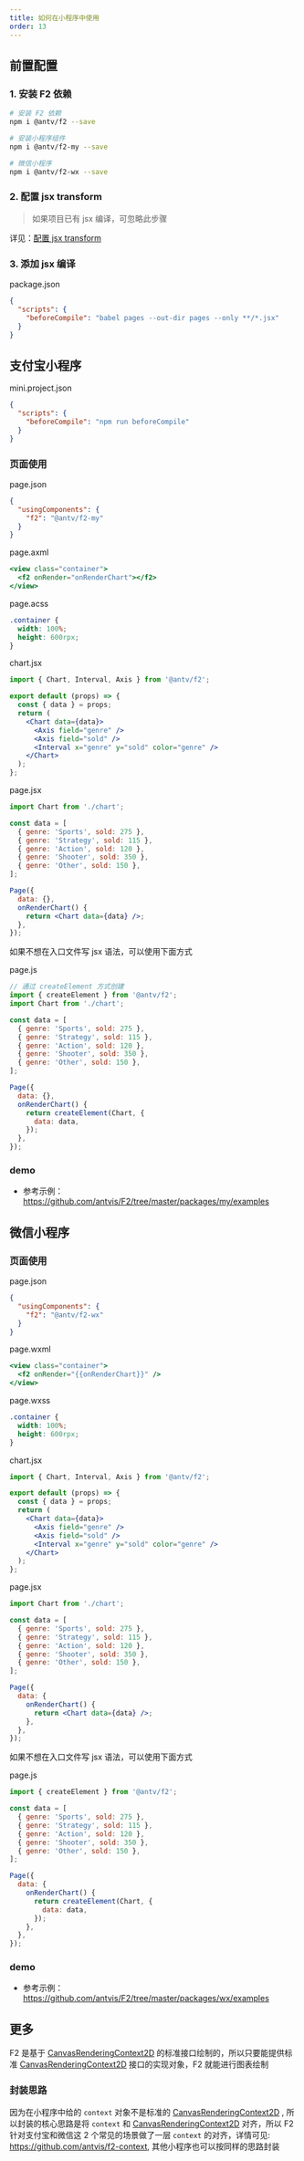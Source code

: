 ```yaml
---
title: 如何在小程序中使用
order: 13
---
```


## 前置配置

### 1. 安装 F2 依赖

```bash
# 安装 F2 依赖
npm i @antv/f2 --save

# 安装小程序组件
npm i @antv/f2-my --save

# 微信小程序
npm i @antv/f2-wx --save

```

### 2. 配置 jsx transform

> 如果项目已有 jsx 编译，可忽略此步骤

详见：[配置 jsx transform](./jsx-transform)

### 3. 添加 jsx 编译

package.json

```json
{
  "scripts": {
    "beforeCompile": "babel pages --out-dir pages --only **/*.jsx"
  }
}
```

## 支付宝小程序

mini.project.json

```json
{
  "scripts": {
    "beforeCompile": "npm run beforeCompile"
  }
}
```

### 页面使用

page.json

```json
{
  "usingComponents": {
    "f2": "@antv/f2-my"
  }
}
```

page.axml

```jsx
<view class="container">
  <f2 onRender="onRenderChart"></f2>
</view>
```

page.acss

```css
.container {
  width: 100%;
  height: 600rpx;
}
```

chart.jsx

```jsx
import { Chart, Interval, Axis } from '@antv/f2';

export default (props) => {
  const { data } = props;
  return (
    <Chart data={data}>
      <Axis field="genre" />
      <Axis field="sold" />
      <Interval x="genre" y="sold" color="genre" />
    </Chart>
  );
};
```

page.jsx

```jsx
import Chart from './chart';

const data = [
  { genre: 'Sports', sold: 275 },
  { genre: 'Strategy', sold: 115 },
  { genre: 'Action', sold: 120 },
  { genre: 'Shooter', sold: 350 },
  { genre: 'Other', sold: 150 },
];

Page({
  data: {},
  onRenderChart() {
    return <Chart data={data} />;
  },
});
```

如果不想在入口文件写 jsx 语法，可以使用下面方式

page.js

```jsx
// 通过 createElement 方式创建
import { createElement } from '@antv/f2';
import Chart from './chart';

const data = [
  { genre: 'Sports', sold: 275 },
  { genre: 'Strategy', sold: 115 },
  { genre: 'Action', sold: 120 },
  { genre: 'Shooter', sold: 350 },
  { genre: 'Other', sold: 150 },
];

Page({
  data: {},
  onRenderChart() {
    return createElement(Chart, {
      data: data,
    });
  },
});
```

### demo

- 参考示例：https://github.com/antvis/F2/tree/master/packages/my/examples

## 微信小程序

### 页面使用

page.json

```json
{
  "usingComponents": {
    "f2": "@antv/f2-wx"
  }
}
```

page.wxml

```jsx
<view class="container">
  <f2 onRender="{{onRenderChart}}" />
</view>
```

page.wxss

```css
.container {
  width: 100%;
  height: 600rpx;
}
```

chart.jsx

```jsx
import { Chart, Interval, Axis } from '@antv/f2';

export default (props) => {
  const { data } = props;
  return (
    <Chart data={data}>
      <Axis field="genre" />
      <Axis field="sold" />
      <Interval x="genre" y="sold" color="genre" />
    </Chart>
  );
};
```

page.jsx

```jsx
import Chart from './chart';

const data = [
  { genre: 'Sports', sold: 275 },
  { genre: 'Strategy', sold: 115 },
  { genre: 'Action', sold: 120 },
  { genre: 'Shooter', sold: 350 },
  { genre: 'Other', sold: 150 },
];

Page({
  data: {
    onRenderChart() {
      return <Chart data={data} />;
    },
  },
});
```

如果不想在入口文件写 jsx 语法，可以使用下面方式

page.js

```jsx
import { createElement } from '@antv/f2';

const data = [
  { genre: 'Sports', sold: 275 },
  { genre: 'Strategy', sold: 115 },
  { genre: 'Action', sold: 120 },
  { genre: 'Shooter', sold: 350 },
  { genre: 'Other', sold: 150 },
];

Page({
  data: {
    onRenderChart() {
      return createElement(Chart, {
        data: data,
      });
    },
  },
});
```

### demo

- 参考示例：https://github.com/antvis/F2/tree/master/packages/wx/examples

## 更多

F2 是基于 [CanvasRenderingContext2D](https://developer.mozilla.org/zh-CN/docs/Web/API/CanvasRenderingContext2D) 的标准接口绘制的，所以只要能提供标准 [CanvasRenderingContext2D](https://developer.mozilla.org/zh-CN/docs/Web/API/CanvasRenderingContext2D) 接口的实现对象，F2 就能进行图表绘制

### 封装思路

因为在小程序中给的 `context` 对象不是标准的 [CanvasRenderingContext2D](https://developer.mozilla.org/zh-CN/docs/Web/API/CanvasRenderingContext2D) , 所以封装的核心思路是将 `context` 和 [CanvasRenderingContext2D](https://developer.mozilla.org/zh-CN/docs/Web/API/CanvasRenderingContext2D) 对齐，所以 F2 针对支付宝和微信这 2 个常见的场景做了一层 `context` 的对齐，详情可见: https://github.com/antvis/f2-context, 其他小程序也可以按同样的思路封装

